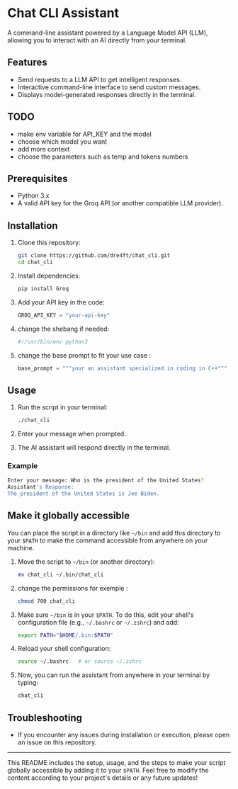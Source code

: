 # Chat CLI Assistant

A command-line assistant powered by a Language Model API (LLM), allowing you to interact with an AI directly from your terminal.

## Features

- Send requests to a LLM API to get intelligent responses.
- Interactive command-line interface to send custom messages.
- Displays model-generated responses directly in the terminal.

## TODO 
- make env variable for API_KEY and the model
- choose which model you want
- add more context
- choose the parameters such as temp and tokens numbers 

## Prerequisites

- Python 3.x
- A valid API key for the Groq API (or another compatible LLM provider).

## Installation

1. Clone this repository:
   ```bash
   git clone https://github.com/dre4ft/chat_cli.git
   cd chat_cli
   ```
2. Install dependencies:
   ```bash
   pip install Groq
   ```
3. Add your API key in the code:
   ```python
   GROQ_API_KEY = "your-api-key"
   ```
3. change the shebang if needed:
   ```python
   #!/usr/bin/env python3
   ```
3. change the base prompt to fit your use case :
   ```python
   base_prompt = """your an assistant specialized in coding in C++"""
   ```

## Usage

1. Run the script in your terminal:
   ```bash
   ./chat_cli
   ```

2. Enter your message when prompted.

3. The AI assistant will respond directly in the terminal.

### Example

```bash
Enter your message: Who is the president of the United States?
Assistant's Response:
The president of the United States is Joe Biden.
```

## Make it globally accessible

You can place the script in a directory like `~/bin` and add this directory to your `$PATH` to make the command accessible from anywhere on your machine.

1. Move the script to `~/bin` (or another directory):
   ```bash
   mv chat_cli ~/.bin/chat_cli
   ```
   
2. change the permissions for exemple :
   ```bash
   chmod 700 chat_cli
   ```  

3. Make sure `~/bin` is in your `$PATH`. To do this, edit your shell's configuration file (e.g., `~/.bashrc` or `~/.zshrc`) and add:
   ```bash
   export PATH="$HOME/.bin:$PATH"
   ```

4. Reload your shell configuration:
   ```bash
   source ~/.bashrc   # or source ~/.zshrc
   ```

5. Now, you can run the assistant from anywhere in your terminal by typing:
   ```bash
   chat_cli
   ```

## Troubleshooting

- If you encounter any issues during installation or execution, please open an issue on this repository.

---

This README includes the setup, usage, and the steps to make your script globally accessible by adding it to your `$PATH`. Feel free to modify the content according to your project's details or any future updates!
